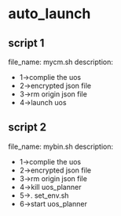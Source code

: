 # auto_launch

## script 1
file_name: mycm.sh
description: 
* 1->complie the uos
* 2->encrypted json file 
* 3->rm origin json file
* 4->launch uos

## script 2
file_name: mybin.sh
description: 
* 1->complie the uos
* 2->encrypted json file 
* 3->rm origin json file
* 4->kill uos_planner
* 5->. set_env.sh
* 6->start uos_planner



